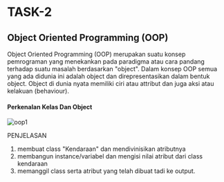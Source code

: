 # TASK-2
## Object Oriented Programming (OOP)
Object Oriented Programming (OOP) merupakan suatu konsep pemrograman yang menekankan pada paradigma atau cara pandang terhadap suatu masalah berdasarkan "object". Dalam konsep OOP semua yang ada didunia ini adalah object dan direpresentasikan dalam bentuk object. Object di dunia nyata memiliki ciri atau attribut dan juga aksi atau kelakuan (behaviour).

#### Perkenalan Kelas Dan Object

![oop1](https://user-images.githubusercontent.com/92988781/225898731-346c9eda-a865-4367-81a0-7ae683351c7a.png)

PENJELASAN
1. membuat class "Kendaraan" dan mendivinisikan atributnya
2. membangun instance/variabel dan mengisi nilai atribut dari class kendaraan
3. memanggil class serta atribut yang telah dibuat tadi ke output.



